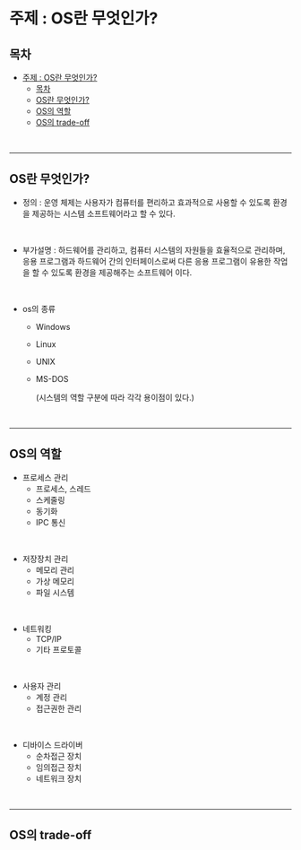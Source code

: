 # 주제 : OS란 무엇인가?

## 목차
- [주제 : OS란 무엇인가?](#주제--os란-무엇인가)
  - [목차](#목차)
  - [OS란 무엇인가?](#os란-무엇인가)
  - [OS의 역할](#os의-역할)
  - [OS의 trade-off](#os의-trade-off)

<br>

---

## OS란 무엇인가?
* 정의 : 운영 체제는 사용자가 컴퓨터를 편리하고 효과적으로 사용할 수 있도록 환경을 제공하는 시스템 소프트웨어라고 할 수 있다.

<br>

* 부가설명 : 하드웨어를 관리하고, 컴퓨터 시스템의 자원들을 효율적으로 관리하며, 응용 프로그램과 하드웨어 간의 인터페이스로써 다른 응용 프로그램이 유용한 작업을 할 수 있도록 환경을 제공해주는 소프트웨어 이다.

<br>

* os의 종류
  * Windows
  * Linux
  * UNIX
  * MS-DOS

    (시스템의 역할 구분에 따라 각각 용이점이 있다.)


<br>

---
## OS의 역할

- 프로세스 관리
  - 프로세스, 스레드
  - 스케줄링
  - 동기화
  - IPC 통신

<br>

- 저장장치 관리
  - 메모리 관리
  - 가상 메모리
  - 파일 시스템

<br>

- 네트워킹
  - TCP/IP
  - 기타 프로토콜

<br>

- 사용자 관리
  - 계정 관리
  - 접근권한 관리

<br>

- 디바이스 드라이버
  - 순차접근 장치
  - 임의접근 장치
  - 네트워크 장치

<br>

---
## OS의 trade-off
